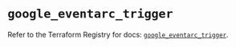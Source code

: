 # `google_eventarc_trigger`

Refer to the Terraform Registry for docs: [`google_eventarc_trigger`](https://registry.terraform.io/providers/hashicorp/google/6.31.0/docs/resources/eventarc_trigger).
